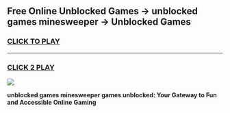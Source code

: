 
## Free Online Unblocked Games → unblocked games minesweeper → Unblocked Games
<h3>
<a href="https://premium.freeplayer.one?title=unblocked_games_minesweeper&ref=21F">CLICK TO PLAY</a></h3>
<hr>

<h3>
<a href="https://premium.freeplayer.one?title=unblocked_games_minesweeper&ref=21F">CLICK 2 PLAY</a>
  
</h3>

<a href="https://premium.freeplayer.one?title=unblocked_games_minesweeper&ref=21F/"><img src="https://clearcache.store/games.png"></a>


**unblocked games minesweeper games unblocked: Your Gateway to Fun and Accessible Online Gaming**
